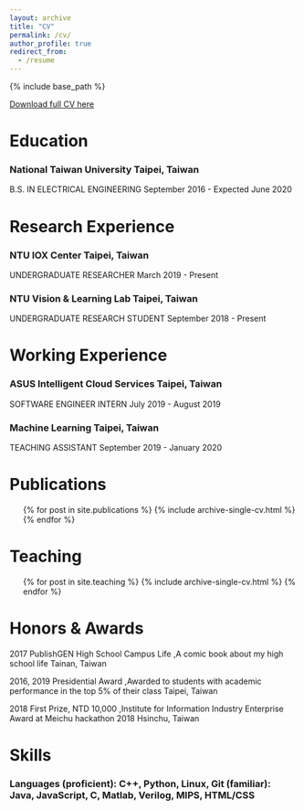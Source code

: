 ```yaml
---
layout: archive
title: "CV"
permalink: /cv/
author_profile: true
redirect_from:
  - /resume
---
```


{% include base_path %}

[Download full CV  here](http://joeyy5588.github.io/files/Joey_Yang_Resume.pdf)

# Education

### National Taiwan University Taipei, Taiwan

B.S. IN ELECTRICAL ENGINEERING September 2016 - Expected June 2020

# Research Experience

### NTU IOX Center Taipei, Taiwan

UNDERGRADUATE RESEARCHER March 2019 - Present

### NTU Vision & Learning Lab Taipei, Taiwan

UNDERGRADUATE RESEARCH STUDENT September 2018 - Present

# Working Experience

### ASUS Intelligent Cloud Services Taipei, Taiwan

SOFTWARE ENGINEER INTERN July 2019 - August 2019

### Machine Learning Taipei, Taiwan

TEACHING ASSISTANT September 2019 - January 2020

Publications
======
  <ul>{% for post in site.publications %}
    {% include archive-single-cv.html %}
  {% endfor %}</ul>
  
Teaching
======
  <ul>{% for post in site.teaching %}
    {% include archive-single-cv.html %}
  {% endfor %}</ul>


# Honors & Awards

2017 PublishGEN High School Campus Life ,A comic book about my high school life Tainan, Taiwan

2016, 2019 Presidential Award ,Awarded to students with academic performance in the top 5% of their class Taipei, Taiwan

2018 First Prize, NTD 10,000 ,Institute for Information Industry Enterprise Award at Meichu hackathon 2018 Hsinchu, Taiwan

# Skills

### Languages (proficient): C++, Python, Linux, Git (familiar): Java, JavaScript, C, Matlab, Verilog, MIPS, HTML/CSS



